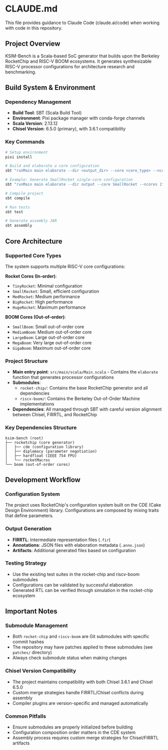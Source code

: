 # CLAUDE.md

This file provides guidance to Claude Code (claude.ai/code) when working with code in this repository.

## Project Overview

KSIM-Bench is a Scala-based SoC generator that builds upon the Berkeley RocketChip and RISC-V BOOM ecosystems. It generates synthesizable RISC-V processor configurations for architecture research and benchmarking.

## Build System & Environment

### Dependency Management
- **Build Tool**: SBT (Scala Build Tool) 
- **Environment**: Pixi package manager with conda-forge channels
- **Scala Version**: 2.13.12
- **Chisel Version**: 6.5.0 (primary), with 3.6.1 compatibility

### Key Commands
```bash
# Setup environment
pixi install

# Build and elaborate a core configuration
sbt "runMain main elaborate --dir <output_dir> --core <core_type> --ncores <num_cores>"

# Example: Generate SmallRocket single-core configuration
sbt "runMain main elaborate --dir output --core SmallRocket --ncores 1"

# Compile project
sbt compile

# Run tests
sbt test

# Generate assembly JAR
sbt assembly
```

## Core Architecture

### Supported Core Types
The system supports multiple RISC-V core configurations:

**Rocket Cores (In-order)**:
- `TinyRocket`: Minimal configuration
- `SmallRocket`: Small, efficient configuration  
- `MedRocket`: Medium performance
- `BigRocket`: High performance
- `HugeRocket`: Maximum performance

**BOOM Cores (Out-of-order)**:
- `SmallBoom`: Small out-of-order core
- `MediumBoom`: Medium out-of-order core
- `LargeBoom`: Large out-of-order core
- `MegaBoom`: Very large out-of-order core
- `GigaBoom`: Maximum out-of-order core

### Project Structure
- **Main entry point**: `src/main/scala/Main.scala` - Contains the `elaborate` function that generates processor configurations
- **Submodules**:
  - `rocket-chip/`: Contains the base RocketChip generator and all dependencies
  - `riscv-boom/`: Contains the Berkeley Out-of-Order Machine implementations
- **Dependencies**: All managed through SBT with careful version alignment between Chisel, FIRRTL, and RocketChip

### Key Dependencies Structure
```
ksim-bench (root)
├── rocketchip (core generator)
│   ├── cde (configuration library)
│   ├── diplomacy (parameter negotiation)  
│   ├── hardfloat (IEEE 754 FPU)
│   └── rocketMacros
└── boom (out-of-order cores)
```

## Development Workflow

### Configuration System
The project uses RocketChip's configuration system built on the CDE (Cake Design Environment) library. Configurations are composed by mixing traits that define parameters.

### Output Generation
- **FIRRTL**: Intermediate representation files (`.fir`)
- **Annotations**: JSON files with elaboration metadata (`.anno.json`)
- **Artifacts**: Additional generated files based on configuration

### Testing Strategy
- Use the existing test suites in the rocket-chip and riscv-boom submodules
- Configurations can be validated by successful elaboration
- Generated RTL can be verified through simulation in the rocket-chip ecosystem

## Important Notes

### Submodule Management
- Both `rocket-chip` and `riscv-boom` are Git submodules with specific commit hashes
- The repository may have patches applied to these submodules (see `patches/` directory)
- Always check submodule status when making changes

### Chisel Version Compatibility
- The project maintains compatibility with both Chisel 3.6.1 and Chisel 6.5.0
- Custom merge strategies handle FIRRTL/Chisel conflicts during assembly
- Compiler plugins are version-specific and managed automatically

### Common Pitfalls
- Ensure submodules are properly initialized before building
- Configuration composition order matters in the CDE system
- Assembly process requires custom merge strategies for Chisel/FIRRTL artifacts